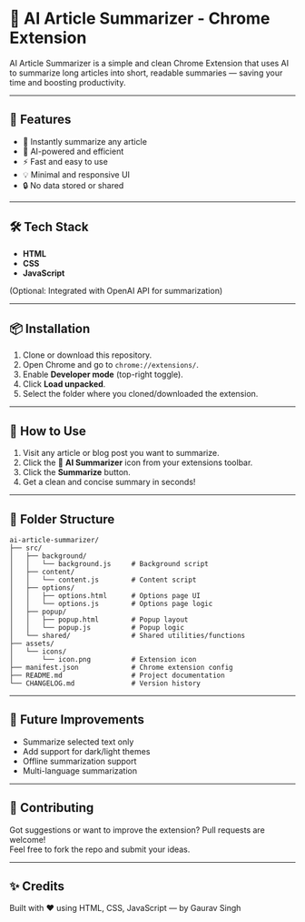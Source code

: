 # 🧠 AI Article Summarizer - Chrome Extension

AI Article Summarizer is a simple and clean Chrome Extension that uses AI to summarize long articles into short, readable summaries — saving your time and boosting productivity.

---

## 🚀 Features

- 📰 Instantly summarize any article
- 🤖 AI-powered and efficient
- ⚡ Fast and easy to use
- 💡 Minimal and responsive UI
- 🔒 No data stored or shared

---

## 🛠️ Tech Stack

- **HTML**
- **CSS**
- **JavaScript**

(Optional: Integrated with OpenAI API for summarization)

---

## 📦 Installation

1. Clone or download this repository.
2. Open Chrome and go to `chrome://extensions/`.
3. Enable **Developer mode** (top-right toggle).
4. Click **Load unpacked**.
5. Select the folder where you cloned/downloaded the extension.

---

## 🧪 How to Use

1. Visit any article or blog post you want to summarize.
2. Click the 🧠 **AI Summarizer** icon from your extensions toolbar.
3. Click the **Summarize** button.
4. Get a clean and concise summary in seconds!

---

## 📁 Folder Structure

```
ai-article-summarizer/
├── src/
│   ├── background/
│   │   └── background.js     # Background script
│   ├── content/
│   │   └── content.js        # Content script
│   ├── options/
│   │   ├── options.html      # Options page UI
│   │   └── options.js        # Options page logic
│   ├── popup/
│   │   ├── popup.html        # Popup layout
│   │   └── popup.js          # Popup logic
│   └── shared/               # Shared utilities/functions
├── assets/
│   └── icons/
│       └── icon.png          # Extension icon
├── manifest.json             # Chrome extension config
├── README.md                 # Project documentation
└── CHANGELOG.md              # Version history
```

---

## 🧠 Future Improvements

- Summarize selected text only
- Add support for dark/light themes
- Offline summarization support
- Multi-language summarization

---

## 🙌 Contributing

Got suggestions or want to improve the extension? Pull requests are welcome!  
Feel free to fork the repo and submit your ideas.

---

## ✨ Credits

Built with ❤️ using HTML, CSS, JavaScript — by Gaurav Singh
